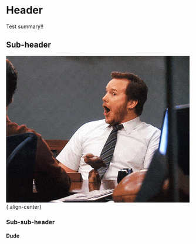 <!-- TITLE: Home -->
<!-- SUBTITLE: A quick summary of Home -->

# Header
Test summary!!

## Sub-header
![87](/uploads/872-be-169141682245456185396-700-wa-0.gif ""){.align-center}


### Sub-sub-header

#### Dude
